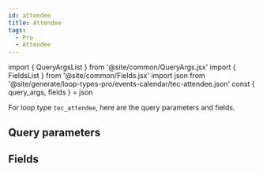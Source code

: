 ```yaml
---
id: attendee
title: Attendee
tags:
  - Pro
  - Attendee
---
```

import { QueryArgsList } from '@site/common/QueryArgs.jsx'
import { FieldsList } from '@site/common/Fields.jsx'
import json from '@site/generate/loop-types-pro/events-calendar/tec-attendee.json'
const { query_args, fields } = json

For loop type `tec_attendee`, here are the query parameters and fields.

## Query parameters

<QueryArgsList args={query_args} />

## Fields

<FieldsList fields={fields} />
